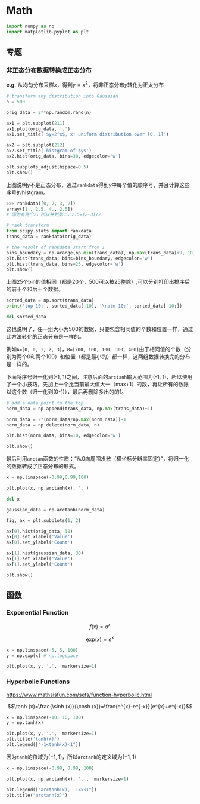 # Math

```python
import numpy as np
import matplotlib.pyplot as plt
```

## 专题
### 非正态分布数据转换成正态分布
**e.g.** 从均匀分布采样$x$，得到$y=x^2$，将非正态分布$y$转化为正太分布

```python
# transform any distribution into Gaussian
n = 500

orig_data = 2**np.random.rand(n)

ax1 = plt.subplot(211)
ax1.plot(orig_data, '.')
ax1.set_title('$y=2^x$, x: uniform distribution over [0, 1]')

ax2 = plt.subplot(212)
ax2.set_title('histgram of $y$')
ax2.hist(orig_data, bins=30, edgecolor='w')

plt.subplots_adjust(hspace=0.5)
plt.show()
```

<!-- #region -->
上图说明$y$不是正态分布，通过`rankdata`得到$y$中每个值的顺序号，并且计算这些序号的histgram。

```python
>>> rankdata([0, 2, 3, 2])
array([1., 2.5, 4., 2.5])
# 因为有两个2，所以并列第二，2.5=(2+3)/2
```
<!-- #endregion -->

```python
# rank transform
from scipy.stats import rankdata
trans_data = rankdata(orig_data)

# the result of rankdata start from 1
bins_boundary = np.arange(np.min(trans_data), np.max(trans_data)+9, 10)
plt.hist(trans_data, bins=bins_boundary, edgecolor='w')
plt.hist(trans_data, bins=25, edgecolor='w')
plt.show()
```

上图25个bin的值相同（都是20个，500可以被25整除）,可以分别打印出排序后的前十个和后十个数据。

```python
sorted_data = np.sort(trans_data)
print('top 10:', sorted_data[:10], '\nbtm 10:', sorted_data[-10:])

del sorted_data
```

这也说明了，任一组大小为500的数据，只要包含相同值的个数和位置一样，通过此方法转化的正态分布是一样的。

例如`A=[0, 0, 1, 2, 3]`，`B=[200, 100, 100, 300, 400]`由于相同值的个数（分别为两个0和两个100）和位置（都是最小的）都一样，这两组数据转换完的分布是一样的。

下面将序号归一化到(-1, 1)之间，注意后面的`arctanh`输入范围为(-1, 1)，所以使用了一个小技巧，先加上一个比当前最大值大一（max+1）的数，再让所有的数除以这个数（归一化到(0-1)），最后再删除多出的的1。

```python
# add a data point to the top
norm_data = np.append(trans_data, np.max(trans_data)+1)

norm_data = 2*(norm_data/np.max(norm_data))-1
norm_data = np.delete(norm_data, n)

plt.hist(norm_data, bins=10, edgecolor='w')

plt.show()
```

最后利用`arctan`函数的性质：“从0向周围发散（横坐标分辨率固定）”，将归一化的数据转成了正态分布的形式。

```python
x = np.linspace(-0.99,0.99,100)

plt.plot(x, np.arctanh(x), '.')

del x
```

```python
gaussian_data = np.arctanh(norm_data)

fig, ax = plt.subplots(1, 2)

ax[0].hist(orig_data, 30)
ax[0].set_xlabel('Value')
ax[0].set_ylabel('Count')

ax[1].hist(gaussian_data, 30)
ax[1].set_xlabel('Value')
ax[1].set_ylabel('Count')

plt.show()
```

## 函数


### Exponential Function
$$f(x) = a^x$$

$$\text{exp}(x) = e^x$$

```python
x = np.linspace(-5, 5, 100)
y = np.exp(x) # np.logspace

plt.plot(x, y, '.',  markersize=1)
```

### Hyperbolic Functions
https://www.mathsisfun.com/sets/function-hyperbolic.html

$$\tanh (x)=\frac{\sinh (x)}{\cosh (x)}=\frac{e^{x}-e^{-x}}{e^{x}+e^{-x}}$$

```python
x = np.linspace(-10, 10, 100)
y = np.tanh(x)

plt.plot(x, y, '.',  markersize=1)
plt.title('tanh(x)')
plt.legend(["-1<tanh(x)<1"])
```

因为`tanh`的值域为$(-1, 1)$，所以`arctanh`的定义域为$(-1, 1)$

```python
x = np.linspace(-0.99, 0.99, 100)

plt.plot(x, np.arctanh(x), '.',  markersize=1)

plt.legend(["arctanh(x), -1<x<1"])
plt.title('arctanh(x)')
```
